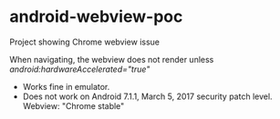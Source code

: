 # android-webview-poc
Project showing Chrome webview issue

When navigating, the webview does not render unless *android:hardwareAccelerated="true"*

- Works fine in emulator.
- Does not work on Android 7.1.1, March 5, 2017 security patch level. Webview: "Chrome stable"

